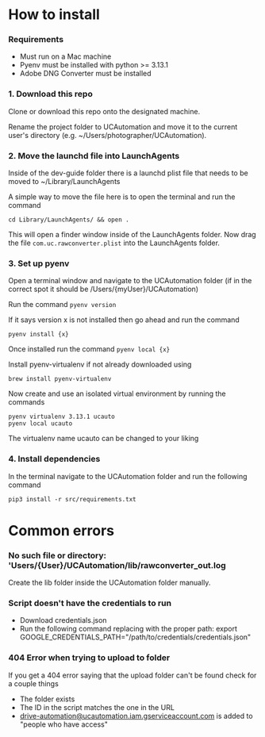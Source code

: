 # How to install
### Requirements
- Must run on a Mac machine
- Pyenv must be installed with python >= 3.13.1
- Adobe DNG Converter must be installed

### 1. Download this repo

Clone or download this repo onto the designated machine.

Rename the project folder to UCAutomation and move it to the current user's directory (e.g. ~/Users/photographer/UCAutomation).

### 2. Move the launchd file into LaunchAgents

Inside of the dev-guide folder there is a launchd plist file that needs to be moved to ~/Library/LaunchAgents

A simple way to move the file here is to open the terminal and run the command
```
cd Library/LaunchAgents/ && open .
```

This will open a finder window inside of the LaunchAgents folder. Now drag the file `com.uc.rawconverter.plist` into the LaunchAgents folder.

### 3. Set up pyenv
Open a terminal window and navigate to the UCAutomation folder (if in the correct spot it should be /Users/{myUser}/UCAutomation)

Run the command `pyenv version`

If it says version x is not installed then go ahead and run the command 
```
pyenv install {x}
```

Once installed run the command `pyenv local {x}`

Install pyenv-virtualenv if not already downloaded using 
```
brew install pyenv-virtualenv
```

Now create and use an isolated virtual environment by running the commands
```
pyenv virtualenv 3.13.1 ucauto
pyenv local ucauto
```
The virtualenv name ucauto can be changed to your liking

### 4. Install dependencies
In the terminal navigate to the UCAutomation folder and run the following command
```
pip3 install -r src/requirements.txt
```

# Common errors

### No such file or directory: 'Users/{User}/UCAutomation/lib/rawconverter_out.log
Create the lib folder inside the UCAutomation folder manually.

### Script doesn't have the credentials to run
- Download credentials.json
- Run the following command replacing with the proper path: export GOOGLE_CREDENTIALS_PATH="/path/to/credentials/credentials.json" 

### 404 Error when trying to upload to folder
If you get a 404 error saying that the upload folder can't be found check for a couple things
- The folder exists
- The ID in the script matches the one in the URL
- drive-automation@ucautomation.iam.gserviceaccount.com is added to "people who have access"
